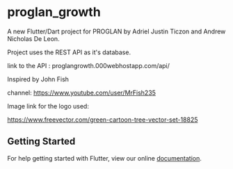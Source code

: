 # proglan_growth

A new Flutter/Dart project for PROGLAN by Adriel Justin Ticzon and Andrew Nicholas De Leon.

Project uses the REST API as it's database.

link to the API : proglangrowth.000webhostapp.com/api/

Inspired by John Fish

channel: https://www.youtube.com/user/MrFish235

Image link for the logo used:

https://www.freevector.com/green-cartoon-tree-vector-set-18825


## Getting Started

For help getting started with Flutter, view our online
[documentation](https://flutter.io/).
